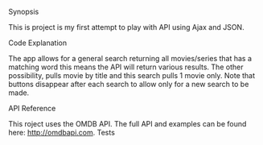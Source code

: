 Synopsis

This is project is my first attempt to play with API using Ajax and JSON.


Code Explanation

The app allows for a general search returning all movies/series that has a matching word this means the API will return various results. The other possibility, pulls movie by title and this search pulls 1 movie only. Note that buttons disappear after each search to allow only for a new search to be made.


API Reference

This roject uses the OMDB API. The full API and examples can be found here: http://omdbapi.com.
Tests

